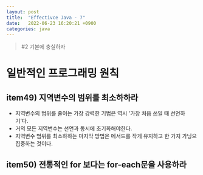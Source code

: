 ```yaml
---
layout: post
title:  "Effectivce Java - 7"
date:   2022-06-23 16:20:21 +0900
categories: java
---
```


> #2 기본에 충실하자 

# 일반적인 프로그래밍 원칙

## item49) 지역변수의 범위를 최소하하라
- 지역변수의 범위를 줄이는 가장 강력한 기법은 역시 '가장 처음 쓰일 때 선언하기'다.
- 거의 모든 지역변수는 선언과 동시에 초기화해야한다.
- 지역변수 범위를 최소하하는 마지막 방법은 메서드를 작게 유지하고 한 가지 가닝으 집중하는 것이다.


## item50) 전통적인 for 보다는 for-each문을 사용하라
